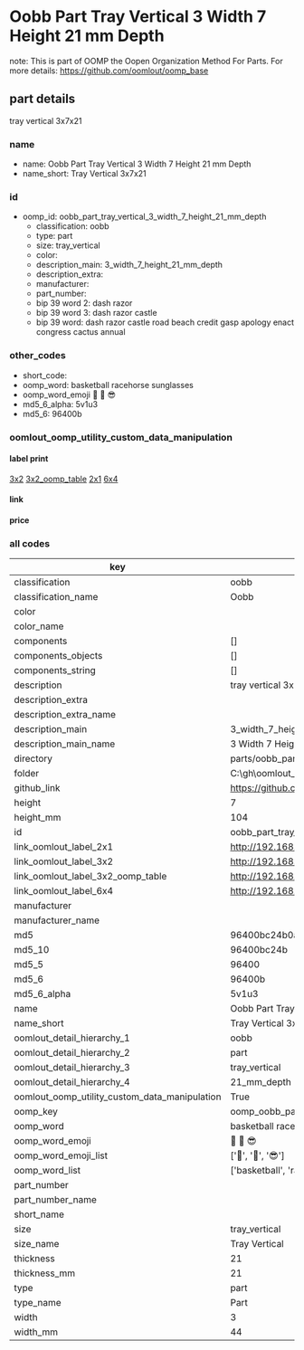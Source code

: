 # Oobb Part Tray Vertical 3 Width 7 Height 21 mm Depth  

note: This is part of OOMP the Oopen Organization Method For Parts. For more details: https://github.com/oomlout/oomp_base

##  part details
  



tray vertical 3x7x21



### name
* name: Oobb Part Tray Vertical 3 Width 7 Height 21 mm Depth
* name_short: Tray Vertical 3x7x21 
### id
* oomp_id: oobb_part_tray_vertical_3_width_7_height_21_mm_depth
  * classification: oobb
  * type: part
  * size: tray_vertical
  * color: 
  * description_main: 3_width_7_height_21_mm_depth
  * description_extra: 
  * manufacturer: 
  * part_number: 
  * bip 39 word 2: dash razor
  * bip 39 word 3: dash razor castle
  * bip 39 word: dash razor castle road beach credit gasp apology enact congress cactus annual

### other_codes
* short_code: 
* oomp_word: basketball racehorse sunglasses
* oomp_word_emoji :basketball: :racehorse: :sunglasses:
* md5_6_alpha: 5v1u3
* md5_6: 96400b






### oomlout_oomp_utility_custom_data_manipulation
#### label print
[3x2](http://192.168.1.245:1112/?label=oomp%205v1u3)
[3x2_oomp_table](http://192.168.1.108:1112/?label=oomp%205v1u3)
[2x1](http://192.168.1.242:1112/?label=oomp%205v1u3)
[6x4](http://192.168.1.55:1112/?label=oomp%205v1u3)    

#### link

                              

#### price







### all codes 
| key | value |  
| --- | --- |  
| classification | oobb |  
| classification_name | Oobb |  
| color |  |  
| color_name |  |  
| components | [] |  
| components_objects | [] |  
| components_string | [] |  
| description | tray vertical 3x7x21 |  
| description_extra |  |  
| description_extra_name |  |  
| description_main | 3_width_7_height_21_mm_depth |  
| description_main_name | 3 Width 7 Height 21 mm Depth |  
| directory | parts/oobb_part_tray_vertical_3_width_7_height_21_mm_depth |  
| folder | C:\gh\oomlout_oobb_version_4_generated_parts\parts\oobb_part_tray_vertical_3_width_7_height_21_mm_depth |  
| github_link | https://github.com/oomlout/oomlout_oomp_part_src/tree/main/parts/oobb_part_tray_vertical_3_width_7_height_21_mm_depth |  
| height | 7 |  
| height_mm | 104 |  
| id | oobb_part_tray_vertical_3_width_7_height_21_mm_depth |  
| link_oomlout_label_2x1 | http://192.168.1.242:1112/?label=oomp%205v1u3 |  
| link_oomlout_label_3x2 | http://192.168.1.245:1112/?label=oomp%205v1u3 |  
| link_oomlout_label_3x2_oomp_table | http://192.168.1.108:1112/?label=oomp%205v1u3 |  
| link_oomlout_label_6x4 | http://192.168.1.55:1112/?label=oomp%205v1u3 |  
| manufacturer |  |  
| manufacturer_name |  |  
| md5 | 96400bc24b0a6c04cc09bbae472ca9bd |  
| md5_10 | 96400bc24b |  
| md5_5 | 96400 |  
| md5_6 | 96400b |  
| md5_6_alpha | 5v1u3 |  
| name | Oobb Part Tray Vertical 3 Width 7 Height 21 mm Depth |  
| name_short | Tray Vertical 3x7x21  |  
| oomlout_detail_hierarchy_1 | oobb |  
| oomlout_detail_hierarchy_2 | part |  
| oomlout_detail_hierarchy_3 | tray_vertical |  
| oomlout_detail_hierarchy_4 | 21_mm_depth |  
| oomlout_oomp_utility_custom_data_manipulation | True |  
| oomp_key | oomp_oobb_part_tray_vertical_3_width_7_height_21_mm_depth |  
| oomp_word | basketball racehorse sunglasses |  
| oomp_word_emoji | :basketball: :racehorse: :sunglasses: |  
| oomp_word_emoji_list | [':basketball:', ':racehorse:', ':sunglasses:'] |  
| oomp_word_list | ['basketball', 'racehorse', 'sunglasses'] |  
| part_number |  |  
| part_number_name |  |  
| short_name |  |  
| size | tray_vertical |  
| size_name | Tray Vertical |  
| thickness | 21 |  
| thickness_mm | 21 |  
| type | part |  
| type_name | Part |  
| width | 3 |  
| width_mm | 44 |  
